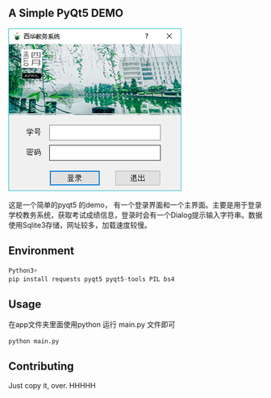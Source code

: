 ## A Simple PyQt5 DEMO

![1542205995373](https://github.com/Nicolana/ScheduleClient/raw/master/Static/%E6%88%AA%E5%9B%BE.png)

这是一个简单的pyqt5 的demo， 有一个登录界面和一个主界面。主要是用于登录学校教务系统，获取考试成绩信息，登录时会有一个Dialog提示输入字符串。数据使用Sqlite3存储，网址较多，加载速度较慢。

## Environment

```python
Python3+ 
pip install requests pyqt5 pyqt5-tools PIL bs4
```

## Usage

在app文件夹里面使用python 运行 main.py 文件即可

`python main.py`

## Contributing

Just copy it, over. HHHHH
